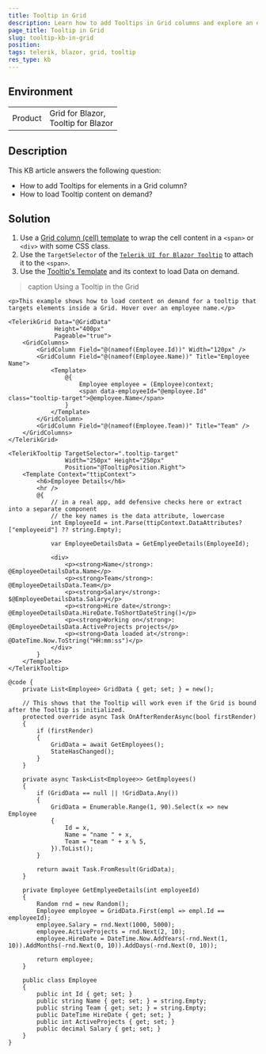 ```yaml
---
title: Tooltip in Grid
description: Learn how to add Tooltips in Grid columns and explore an example that additionally shows how to load content on demand.
page_title: Tooltip in Grid
slug: tooltip-kb-in-grid
position: 
tags: telerik, blazor, grid, tooltip
res_type: kb
---
```


## Environment

<table>
    <tbody>
        <tr>
            <td>Product</td>
            <td>
                Grid for Blazor, <br />
                Tooltip for Blazor
            </td>
        </tr>
    </tbody>
</table>


## Description

This KB article answers the following question:
 - How to add Tooltips for elements in a Grid column? 
 - How to load Tooltip content on demand?


## Solution

1. Use a [Grid column (cell) template](slug://grid-templates-column) to wrap the cell content in a `<span>` or `<div>` with some CSS class.
1. Use the `TargetSelector` of the [`Telerik UI for Blazor Tooltip`](slug://tooltip-overview) to attach it to the `<span>`.
1. Use the [Tooltip's Template](slug://tooltip-template) and its context to load Data on demand.

>caption Using a Tooltip in the Grid

````RAZOR
<p>This example shows how to load content on demand for a tooltip that targets elements inside a Grid. Hover over an employee name.</p>

<TelerikGrid Data="@GridData"
             Height="400px"
             Pageable="true">
    <GridColumns>
        <GridColumn Field="@(nameof(Employee.Id))" Width="120px" />
        <GridColumn Field="@(nameof(Employee.Name))" Title="Employee Name">
            <Template>
                @{
                    Employee employee = (Employee)context;
                    <span data-employeeId="@employee.Id" class="tooltip-target">@employee.Name</span>
                }
            </Template>
        </GridColumn>
        <GridColumn Field="@(nameof(Employee.Team))" Title="Team" />
    </GridColumns>
</TelerikGrid>

<TelerikTooltip TargetSelector=".tooltip-target"
                Width="250px" Height="250px"
                Position="@TooltipPosition.Right">
    <Template Context="ttipContext">
        <h6>Employee Details</h6>
        <hr />
        @{
            // in a real app, add defensive checks here or extract into a separate component
            // the key names is the data attribute, lowercase
            int EmployeeId = int.Parse(ttipContext.DataAttributes?["employeeid"] ?? string.Empty);

            var EmployeeDetailsData = GetEmplyeeDetails(EmployeeId);

            <div>
                <p><strong>Name</strong>: @EmployeeDetailsData.Name</p>
                <p><strong>Team</strong>: @EmployeeDetailsData.Team</p>
                <p><strong>Salary</strong>: $@EmployeeDetailsData.Salary</p>
                <p><strong>Hire date</strong>: @EmployeeDetailsData.HireDate.ToShortDateString()</p>
                <p><strong>Working on</strong>: @EmployeeDetailsData.ActiveProjects projects</p>
                <p><strong>Data loaded at</strong>: @DateTime.Now.ToString("HH:mm:ss")</p>
            </div>
        }
    </Template>
</TelerikTooltip>

@code {
    private List<Employee> GridData { get; set; } = new();

    // This shows that the Tooltip will work even if the Grid is bound after the Tooltip is initialized.
    protected override async Task OnAfterRenderAsync(bool firstRender)
    {
        if (firstRender)
        {
            GridData = await GetEmployees();
            StateHasChanged();
        }
    }

    private async Task<List<Employee>> GetEmployees()
    {
        if (GridData == null || !GridData.Any())
        {
            GridData = Enumerable.Range(1, 90).Select(x => new Employee
            {
                Id = x,
                Name = "name " + x,
                Team = "team " + x % 5,
            }).ToList();
        }

        return await Task.FromResult(GridData);
    }

    private Employee GetEmplyeeDetails(int employeeId)
    {
        Random rnd = new Random();
        Employee employee = GridData.First(empl => empl.Id == employeeId);
        employee.Salary = rnd.Next(1000, 5000);
        employee.ActiveProjects = rnd.Next(2, 10);
        employee.HireDate = DateTime.Now.AddYears(-rnd.Next(1, 10)).AddMonths(-rnd.Next(0, 10)).AddDays(-rnd.Next(0, 10));

        return employee;
    }

    public class Employee
    {
        public int Id { get; set; }
        public string Name { get; set; } = string.Empty;
        public string Team { get; set; } = string.Empty;
        public DateTime HireDate { get; set; }
        public int ActiveProjects { get; set; }
        public decimal Salary { get; set; }
    }
}
````
